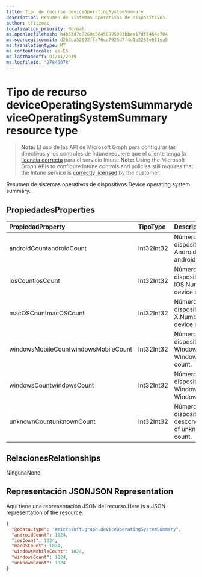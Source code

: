 ```yaml
---
title: Tipo de recurso deviceOperatingSystemSummary
description: Resumen de sistemas operativos de dispositivos.
author: tfitzmac
localization_priority: Normal
ms.openlocfilehash: b4b53d7c7260e58458995093bbea17df5464e704
ms.sourcegitcommit: d2b3ca32602ffa76cc7925d7f4d1e2258e611ea5
ms.translationtype: MT
ms.contentlocale: es-ES
ms.lasthandoff: 01/11/2019
ms.locfileid: "27846078"
---
```

# <a name="deviceoperatingsystemsummary-resource-type"></a><span data-ttu-id="ddce8-103">Tipo de recurso deviceOperatingSystemSummary</span><span class="sxs-lookup"><span data-stu-id="ddce8-103">deviceOperatingSystemSummary resource type</span></span>

> <span data-ttu-id="ddce8-104">**Nota:** El uso de las API de Microsoft Graph para configurar las directivas y los controles de Intune requiere que el cliente tenga la [licencia correcta](https://go.microsoft.com/fwlink/?linkid=839381) para el servicio Intune.</span><span class="sxs-lookup"><span data-stu-id="ddce8-104">**Note:** Using the Microsoft Graph APIs to configure Intune controls and policies still requires that the Intune service is [correctly licensed](https://go.microsoft.com/fwlink/?linkid=839381) by the customer.</span></span>

<span data-ttu-id="ddce8-105">Resumen de sistemas operativos de dispositivos.</span><span class="sxs-lookup"><span data-stu-id="ddce8-105">Device operating system summary.</span></span>
## <a name="properties"></a><span data-ttu-id="ddce8-106">Propiedades</span><span class="sxs-lookup"><span data-stu-id="ddce8-106">Properties</span></span>
|<span data-ttu-id="ddce8-107">Propiedad</span><span class="sxs-lookup"><span data-stu-id="ddce8-107">Property</span></span>|<span data-ttu-id="ddce8-108">Tipo</span><span class="sxs-lookup"><span data-stu-id="ddce8-108">Type</span></span>|<span data-ttu-id="ddce8-109">Descripción</span><span class="sxs-lookup"><span data-stu-id="ddce8-109">Description</span></span>|
|:---|:---|:---|
|<span data-ttu-id="ddce8-110">androidCount</span><span class="sxs-lookup"><span data-stu-id="ddce8-110">androidCount</span></span>|<span data-ttu-id="ddce8-111">Int32</span><span class="sxs-lookup"><span data-stu-id="ddce8-111">Int32</span></span>|<span data-ttu-id="ddce8-112">Número del recuento de dispositivos Android.</span><span class="sxs-lookup"><span data-stu-id="ddce8-112">Number of android device count.</span></span>|
|<span data-ttu-id="ddce8-113">iosCount</span><span class="sxs-lookup"><span data-stu-id="ddce8-113">iosCount</span></span>|<span data-ttu-id="ddce8-114">Int32</span><span class="sxs-lookup"><span data-stu-id="ddce8-114">Int32</span></span>|<span data-ttu-id="ddce8-115">Número del recuento de dispositivos iOS.</span><span class="sxs-lookup"><span data-stu-id="ddce8-115">Number of iOS device count.</span></span>|
|<span data-ttu-id="ddce8-116">macOSCount</span><span class="sxs-lookup"><span data-stu-id="ddce8-116">macOSCount</span></span>|<span data-ttu-id="ddce8-117">Int32</span><span class="sxs-lookup"><span data-stu-id="ddce8-117">Int32</span></span>|<span data-ttu-id="ddce8-118">Número del recuento de dispositivos Mac OS X.</span><span class="sxs-lookup"><span data-stu-id="ddce8-118">Number of Mac OS X device count.</span></span>|
|<span data-ttu-id="ddce8-119">windowsMobileCount</span><span class="sxs-lookup"><span data-stu-id="ddce8-119">windowsMobileCount</span></span>|<span data-ttu-id="ddce8-120">Int32</span><span class="sxs-lookup"><span data-stu-id="ddce8-120">Int32</span></span>|<span data-ttu-id="ddce8-121">Número del recuento de dispositivos móviles Windows.</span><span class="sxs-lookup"><span data-stu-id="ddce8-121">Number of Windows mobile device count.</span></span>|
|<span data-ttu-id="ddce8-122">windowsCount</span><span class="sxs-lookup"><span data-stu-id="ddce8-122">windowsCount</span></span>|<span data-ttu-id="ddce8-123">Int32</span><span class="sxs-lookup"><span data-stu-id="ddce8-123">Int32</span></span>|<span data-ttu-id="ddce8-124">Número del recuento de dispositivos Windows.</span><span class="sxs-lookup"><span data-stu-id="ddce8-124">Number of Windows device count.</span></span>|
|<span data-ttu-id="ddce8-125">unknownCount</span><span class="sxs-lookup"><span data-stu-id="ddce8-125">unknownCount</span></span>|<span data-ttu-id="ddce8-126">Int32</span><span class="sxs-lookup"><span data-stu-id="ddce8-126">Int32</span></span>|<span data-ttu-id="ddce8-127">Número del recuento de dispositivos desconocidos.</span><span class="sxs-lookup"><span data-stu-id="ddce8-127">Number of unknown device count.</span></span>|

## <a name="relationships"></a><span data-ttu-id="ddce8-128">Relaciones</span><span class="sxs-lookup"><span data-stu-id="ddce8-128">Relationships</span></span>
<span data-ttu-id="ddce8-129">Ninguna</span><span class="sxs-lookup"><span data-stu-id="ddce8-129">None</span></span>
## <a name="json-representation"></a><span data-ttu-id="ddce8-130">Representación JSON</span><span class="sxs-lookup"><span data-stu-id="ddce8-130">JSON Representation</span></span>
<span data-ttu-id="ddce8-131">Aquí tiene una representación JSON del recurso.</span><span class="sxs-lookup"><span data-stu-id="ddce8-131">Here is a JSON representation of the resource.</span></span>
<!-- {
  "blockType": "resource",
  "@odata.type": "microsoft.graph.deviceOperatingSystemSummary"
}
-->
``` json
{
  "@odata.type": "#microsoft.graph.deviceOperatingSystemSummary",
  "androidCount": 1024,
  "iosCount": 1024,
  "macOSCount": 1024,
  "windowsMobileCount": 1024,
  "windowsCount": 1024,
  "unknownCount": 1024
}
```



